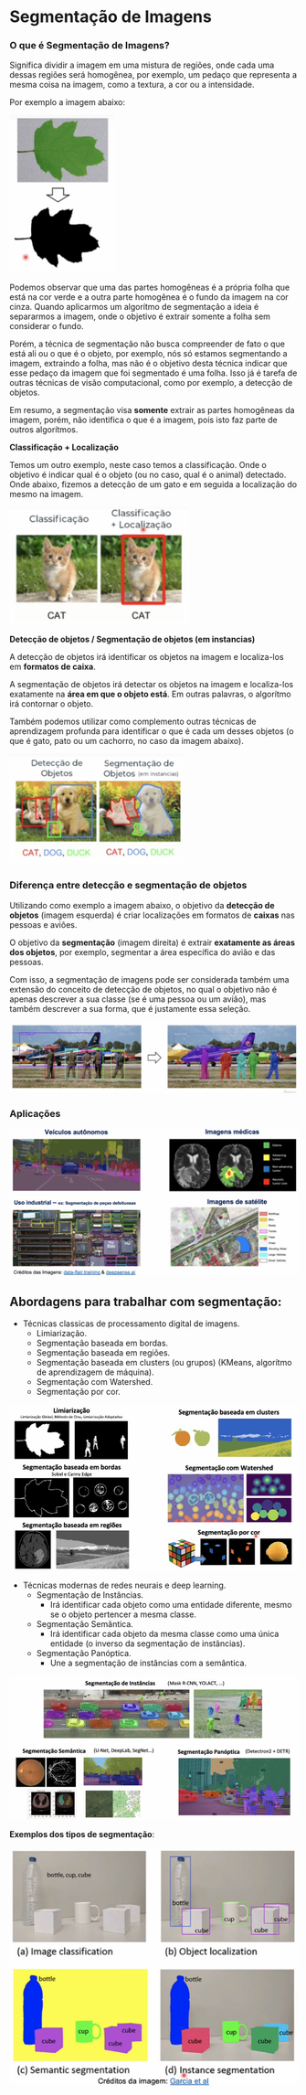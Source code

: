 # Segmentação de Imagens

### **O que é Segmentação de Imagens?**

Significa dividir a imagem em uma mistura de regiões, onde cada uma dessas regiões será homogênea, por exemplo, um pedaço que representa a mesma coisa na imagem, como a textura, a cor ou a intensidade.

Por exemplo a imagem abaixo:

![segmentacao](readme_images/segmentacao.png)

Podemos observar que uma das partes homogêneas é a própria folha que está na cor verde e a outra parte homogênea é o fundo da imagem na cor cinza. Quando aplicarmos um algorítmo de segmentação a ideia é separarmos a imagem, onde o objetivo é extrair somente a folha sem considerar o fundo.

Porém, a técnica de segmentação não busca compreender de fato o que está ali ou o que é o objeto, por exemplo, nós só estamos segmentando a imagem, extraindo a folha, mas não é o objetivo desta técnica indicar que esse pedaço da imagem que foi segmentado é uma folha. Isso já é tarefa de outras técnicas de visão computacional, como por exemplo, a detecção de objetos.

Em resumo, a segmentação visa **somente** extrair as partes homogêneas da imagem, porém, não identifica o que é a imagem, pois isto faz parte de outros algorítmos.

**Classificação + Localização**

Temos um outro exemplo, neste caso temos a classificação. Onde o objetivo é indicar qual é o objeto (ou no caso, qual é o animal) detectado. Onde abaixo, fizemos a detecção de um gato e em seguida a localização do mesmo na imagem.

![classificacao e localizacao](readme_images/classificacao_e_localizacao.png)

**Detecção de objetos / Segmentação de objetos (em instancias)**

A detecção de objetos irá identificar os objetos na imagem e localiza-los em **formatos de caixa**.

A segmentação de objetos irá detectar os objetos na imagem e localiza-los exatamente na **área em que o objeto está**. Em outras palavras, o algorítmo irá contornar o objeto.

Também podemos utilizar como complemento outras técnicas de aprendizagem profunda para identificar o que é cada um desses objetos (o que é gato, pato ou um cachorro, no caso da imagem abaixo).

![Deteccao / segmentacao de objetos](readme_images/image_01.png)

### **Diferença entre detecção e segmentação de objetos**

Utilizando como exemplo a imagem abaixo, o objetivo da **detecção de objetos** (imagem esquerda) é criar localizações em formatos de **caixas** nas pessoas e aviões.

O objetivo da **segmentação** (imagem direita) é extrair **exatamente as áreas dos objetos**, por exemplo, segmentar a área específica do avião e das pessoas.

Com isso, a segmentação de imagens pode ser considerada também uma extensão do conceito de detecção de objetos, no qual o objetivo não é apenas descrever a sua classe (se é uma pessoa ou um avião), mas também descrever a sua forma, que é justamente essa seleção.

![diferenca](readme_images/image_02.png)

### **Aplicações**

![aplicacoes](readme_images/image_03.png)

## **Abordagens para trabalhar com segmentação**:

- Técnicas classicas de processamento digital de imagens.
    - Limiarização.
    - Segmentação baseada em bordas.
    - Segmentação baseada em regiões.
    - Segmentação baseada em clusters (ou grupos) (KMeans, algorítmo de aprendizagem de máquina).
    - Segmentação com Watershed.
    - Segmentação por cor.

![tecnicas classicas](readme_images/image_04.png)

- Técnicas modernas de redes neurais e deep learning.
    - Segmentação de Instâncias.
        - Irá identificar cada objeto como uma entidade diferente, mesmo se o objeto pertencer a mesma classe.
    - Segmentação Semântica.
        - Irá identificar cada objeto da mesma classe como uma única entidade (o inverso da segmentação de instâncias).
    - Segmentação Panóptica.
        - Une a segmentação de instâncias com a semântica.

![deep learning e redes neurais](readme_images/image_05.png)

**Exemplos dos tipos de segmentação**:

![tipos segmentacao](readme_images/image_06.png)